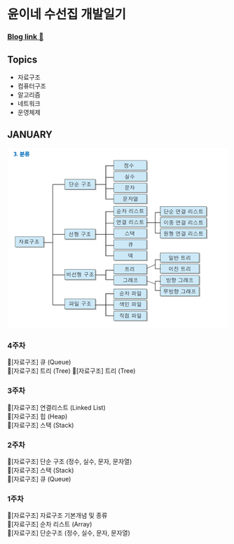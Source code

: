 # 윤이네 수선집 개발일기
### [Blog link 🤟](https://doubleflavor.github.io)

## Topics
- 자료구조
- 컴퓨터구조
- 알고리즘
- 네트워크
- 운영체제

## JANUARY

![image](assets/ds.png)

### 4주차
🍊[자료구조] 큐 (Queue)  
🐰[자료구조] 트리 (Tree) 
🐻[자료구조] 트리 (Tree)


### 3주차
🍊[자료구조] 연결리스트 (Linked List)  
🐰[자료구조] 힙 (Heap)  
🐻[자료구조] 스택 (Stack)

### 2주차
🍊[자료구조] 단순 구조 (정수, 실수, 문자, 문자열)  
🐰[자료구조] 스택 (Stack)  
🐻[자료구조] 큐 (Queue)

### 1주차
🍊[자료구조] 자료구조 기본개념 및 종류  
🐰[자료구조] 순차 리스트 (Array)  
🐻[자료구조] 단순구조 (정수, 실수, 문자, 문자열)
